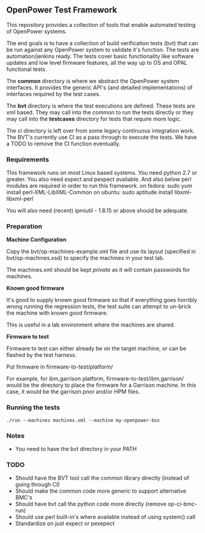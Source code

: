 ## OpenPower Test Framework ##

This repository provides a collection of tools that enable automated testing of
OpenPower systems.  

The end goals is to have a collection of build verification tests (bvt) that can be run against any OpenPower system to validate it's function.  The tests are automation/jenkins ready. The tests cover basic functionality like software updates and low level firmware features, all the way up to OS and OPAL functional tests.  

The **common** directory is where we abstract the OpenPower system interfaces.  It provides the generic API's (and detailed implementations) of interfaces required by the test cases.

The **bvt** directory is where the test executions are defined.  These tests are xml based.  They may call into the common to run the tests directly or they may call into the **testcases** directory for tests that require more logic.

The ci directory is left over from some legacy continuous integration work.  The BVT's currently use CI as a pass through to execute the tests.  We have a TODO to remove the CI function eventually.



### Requirements ###

This framework runs on most Linux based systems.  You need python 2.7 or greater.
You also need expect and pexpect available.
And also below perl modules are required in order to run this framework.
on fedora: sudo yum install perl-XML-LibXML-Common
on ubuntu: sudo aptitude install libxml-libxml-perl

You will also need (recent) ipmiutil - 1.8.15 or above should be adequate.

### Preparation ###

**Machine Configuration**

Copy the bvt/op-machines-example.xml file and use its layout (specified
in bvt/op-machines.xsd) to specify the machines in your test lab.

The machines.xml should be kept *private* as it will contain passwords
for machines.

**Known good firmware**

It's good to supply known good firmware so that if everything goes horribly
wrong running the regression tests, the test suite can attempt to un-brick
the machine with known good firmware.

This is useful in a lab environment where the machines are shared.

**Firmware to test**

Firmware to test can either already be on the target machine, or can be
flashed by the test harness.

Put firmware in firmware-to-test/platform/

For example, for ibm,garrison platform, firmware-to-test/ibm,garrison/ would
be the directory to place the firmware for a Garrison machine. In this case,
it would be the garrison.pnor and/or HPM files.

### Running the tests ###

    ./run --machines machines.xml --machine my-openpower-box

### Notes ###

- You need to have the bvt directory in your PATH


### TODO ###

- Should have the BVT tool call the common library directly (instead of going through CI)
- Should make the common code more generic to support alternative BMC's
- Should have bvt call the python code more directly (remove op-ci-bmc-run)
- Should use perl built-in's where available instead of using system() call
- Standardize on just expect or pexepect
